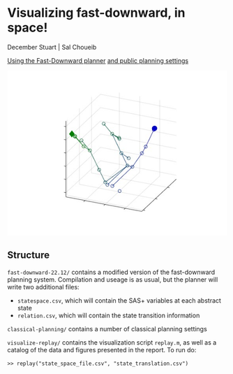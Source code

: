 # Visualizing fast-downward, in space!

December Stuart | Sal Choueib

[Using the Fast-Downward planner](https://github.com/aibasel/downward)
[and public planning settings](https://github.com/AI-Planning/classical-domains)

![Demo Figure](visualize-replay/rendered-figures/caldera-sat18-p01_statespace_3d.jpg)

## Structure

`fast-downward-22.12/` contains a modified version of the fast-downward planning 
system. Compilation and useage is as usual, but the planner will write two
additional files:
- `statespace.csv`, which will contain the SAS+ variables at each abstract state
- `relation.csv`, which will contain the state transition information

`classical-planning/` contains a number of classical planning settings

`visualize-replay/` contains the visualization script `replay.m`, as well as a
catalog of the data and figures presented in the report. To run do:
```
>> replay("state_space_file.csv", "state_translation.csv")
```

